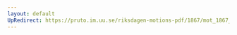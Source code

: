 ```yaml
---
layout: default
UpRedirect: https://pruto.im.uu.se/riksdagen-motions-pdf/1867/mot_1867__ak__6/mot_1867__ak__6-002.pdf
---
```

